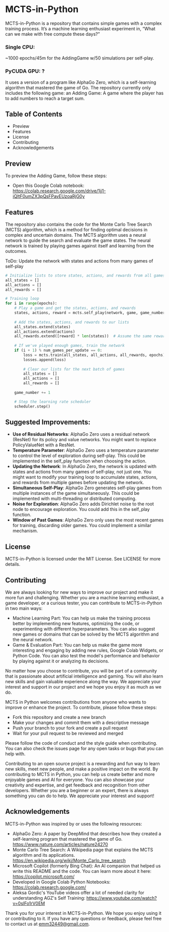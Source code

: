 # MCTS-in-Python

MCTS-in-Python is a repository that contains simple games with a complex training process. It’s a machine learning enthusiast experiment in, “What can we make with free compute these days?” 
### Single CPU:
~1000 epochs/45m for the AddingGame w/50 simulations per self-play.
### PyCUDA GPU: ?
It uses a version of a program like AlphaGo Zero, which is a self-learning algorithm that mastered the game of Go. 
The repository currently only includes the following game: an Adding Game: A game where the player has to add numbers to reach a target sum.

## Table of Contents

- Preview
- Features
- License
- Contributing
- Acknowledgements

## Preview

To preview the Adding Game, follow these steps:

- Open this Google Colab notebook: https://colab.research.google.com/drive/1jj1-iQItF0umZX3pQsFPavEUzoaRjG0y

## Features

The repository also contains the code for the Monte Carlo Tree Search (MCTS) algorithm, which is a method for finding optimal decisions in complex and uncertain domains. The MCTS algorithm uses a neural network to guide the search and evaluate the game states. The neural network is trained by playing games against itself and learning from the outcomes.

ToDo:
Update the network with states and actions from many games of self-play
```python
# Initialize lists to store states, actions, and rewards from all games
all_states = []
all_actions = []
all_rewards = []

# Training loop
for i in range(epochs):
    # Play a game and get the states, actions, and rewards
    states, actions, reward = mcts.self_play(network, game, game_number)
    
    # Add the states, actions, and rewards to our lists
    all_states.extend(states)
    all_actions.extend(actions)
    all_rewards.extend([reward] * len(states))  # Assume the same reward for all states
    
    # If we've played enough games, train the network
    if (i + 1) % num_games_per_update == 0:
        loss = mcts.train(all_states, all_actions, all_rewards, epochs)
        losses.append(loss)
        
        # Clear our lists for the next batch of games
        all_states = []
        all_actions = []
        all_rewards = []
    
    game_number += 1

    # Step the learning rate scheduler
    scheduler.step()
```
## Suggested Improvements:

- **Use of Residual Networks**: AlphaGo Zero uses a residual network (ResNet) for its policy and value networks. You might want to replace PolicyValueNet with a ResNet.
- **Temperature Parameter**: AlphaGo Zero uses a temperature parameter to control the level of exploration during self-play. This could be implemented in the self_play function when choosing the action.
- **Updating the Network**: In AlphaGo Zero, the network is updated with states and actions from many games of self-play, not just one. You might want to modify your training loop to accumulate states, actions, and rewards from multiple games before updating the network.
- **Simultaneous Self-Play**: AlphaGo Zero generates self-play games from multiple instances of the game simultaneously. This could be implemented with multi-threading or distributed computing.
- **Noise for Exploration**: AlphaGo Zero adds Dirichlet noise to the root node to encourage exploration. You could add this in the self_play function.
- **Window of Past Games**: AlphaGo Zero only uses the most recent games for training, discarding older games. You could implement a similar mechanism.

## License
MCTS-in-Python is licensed under the MIT License. See LICENSE for more details.

## Contributing

We are always looking for new ways to improve our project and make it more fun and challenging. Whether you are a machine learning enthusiast, a game developer, or a curious tester, you can contribute to MCTS-in-Python in two main ways:

- Machine Learning Part: You can help us make the training process better by implementing new features, optimizing the code, or experimenting with different hyperparameters. You can also suggest new games or domains that can be solved by the MCTS algorithm and the neural network.
- Game & Evaluation Part: You can help us make the game more interesting and engaging by adding new rules, Google Colab Widgets, or Python Code. You can also test the model's performance and behavior by playing against it or analyzing its decisions.

No matter how you choose to contribute, you will be part of a community that is passionate about artificial intelligence and gaming. You will also learn new skills and gain valuable experience along the way. We appreciate your interest and support in our project and we hope you enjoy it as much as we do.

MCTS in Python welcomes contributions from anyone who wants to improve or enhance the project. To contribute, please follow these steps:

- Fork this repository and create a new branch
- Make your changes and commit them with a descriptive message
- Push your branch to your fork and create a pull request
- Wait for your pull request to be reviewed and merged

Please follow the code of conduct and the style guide when contributing. You can also check the issues page for any open tasks or bugs that you can help with.

Contributing to an open source project is a rewarding and fun way to learn new skills, meet new people, and make a positive impact on the world. By contributing to MCTS in Python, you can help us create better and more enjoyable games and AI for everyone. You can also showcase your creativity and expertise, and get feedback and recognition from other developers. Whether you are a beginner or an expert, there is always something you can do to help. We appreciate your interest and support!

## Acknowledgements
MCTS-in-Python was inspired by or uses the following resources:

* AlphaGo Zero: A paper by DeepMind that describes how they created a self-learning program that mastered the game of Go. https://www.nature.com/articles/nature24270
* Monte Carlo Tree Search: A Wikipedia page that explains the MCTS algorithm and its applications. https://en.wikipedia.org/wiki/Monte_Carlo_tree_search
* Microsoft Copilot (formerly Bing Chat): An AI companion that helped us write this README and the code. You can learn more about it here: https://copilot.microsoft.com/
* Developed in Google Colab Python Notebooks: https://colab.research.google.com/
* Aleksa Gordic's YouTube videos offer a lot of needed clarity for understanding AGZ's Self Training: https://www.youtube.com/watch?v=0slFo1rV0EM

Thank you for your interest in MCTS-in-Python. We hope you enjoy using it or contributing to it. If you have any questions or feedback, please feel free to contact us at emm32449@gmail.com.

